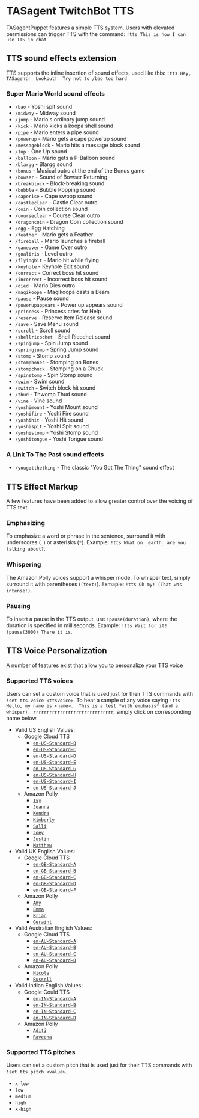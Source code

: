 # TASagent TwitchBot TTS

TASagentPuppet features a simple TTS system.  Users with elevated permissions can trigger TTS with the command: `!tts This is how I can use TTS in chat`

## TTS sound effects extension

TTS supports the inline insertion of sound effects, used like this: `!tts Hey, TASagent!  Lookout!  Try not to /bao too hard`

### Super Mario World sound effects

* `/bao` - Yoshi spit sound
* `/midway` - Midway sound
* `/jump` - Mario's ordinary jump sound
* `/kick` - Mario kicks a koopa shell sound
* `/pipe` - Mario enters a pipe sound
* `/powerup` - Mario gets a cape powerup sound
* `/messageblock` - Mario hits a message block sound
* `/1up` - One Up sound
* `/balloon` - Mario gets a P-Balloon sound
* `/blargg` - Blargg sound
* `/bonus` - Musical outro at the end of the Bonus game
* `/bowser` - Sound of Bowser Returning
* `/breakblock` - Block-breaking sound
* `/bubble` - Bubble Popping sound
* `/caperise` - Cape swoop sound
* `/castleclear` - Castle Clear outro
* `/coin` - Coin collection sound
* `/courseclear` - Course Clear outro
* `/dragoncoin` - Dragon Coin collection sound
* `/egg` - Egg Hatching
* `/feather` - Mario gets a Feather
* `/fireball` - Mario launches a fireball
* `/gameover` - Game Over outro
* `/goaliris` - Level outro
* `/flyinghit` - Mario hit while flying
* `/keyhole` - Keyhole Exit sound
* `/correct` - Correct boss hit sound
* `/incorrect` - Incorrect boss hit sound
* `/died` - Mario Dies outro
* `/magikoopa` - Magikoopa casts a Beam
* `/pause` - Pause sound
* `/powerupappears` - Power up appears sound
* `/princess` - Princess cries for Help
* `/reserve` - Reserve Item Release sound
* `/save` - Save Menu sound
* `/scroll` - Scroll sound
* `/shellricochet` - Shell Ricochet sound
* `/spinjump` - Spin Jump sound
* `/springjump` - Spring Jump sound
* `/stomp` - Stomp sound
* `/stompbones` - Stomping on Bones
* `/stompchuck` - Stomping on a Chuck
* `/spinstomp` - Spin Stomp sound
* `/swim` - Swim sound
* `/switch` - Switch block hit sound
* `/thud` - Thwomp Thud sound
* `/vine` - Vine sound
* `/yoshimount` - Yoshi Mount sound
* `/yoshifire` - Yoshi Fire sound
* `/yoshihit` - Yoshi Hit sound
* `/yoshispit` - Yoshi Spit sound
* `/yoshistomp` - Yoshi Stomp sound
* `/yoshitongue` - Yoshi Tongue sound

### A Link To The Past sound effects

* `/yougotthething` - The classic "You Got The Thing" sound effect

## TTS Effect Markup

A few features have been added to allow greater control over the voicing of TTS text.

### Emphasizing

To emphasize a word or phrase in the sentence, surround it with underscores (`_`) or asterisks (`*`).  Example: `!tts What on _earth_ are you talking about?`.

### Whispering

The Amazon Polly voices support a whisper mode.  To whisper text, simply surround it with parentheses (`(text)`).  Exmaple: `!tts Oh my! (That was intense!)`.

### Pausing

To insert a pause in the TTS output, use `!pause(duration)`, where the duration is specified in milliseconds.  Example: `!tts Wait for it! !pause(3000) There it is`.


## TTS Voice Personalization

A number of features exist that allow you to personalize your TTS voice

### Supported TTS voices

Users can set a custom voice that is used just for their TTS commands with `!set tts voice <ttsVoice>`.  To hear a sample of any voice saying `!tts Hello, my name is <name>.  This is a test *with emphasis* (and a whisper). rrrrrrrrrrrrrrrrrrrrrrrrrrrrrr`, simply click on corresponding name below.

* Valid US English Values:
    * Google Cloud TTS
        * [`en-US-Standard-B`](../assets/en-US-Standard-B_Sample.mp3)
        * [`en-US-Standard-C`](../assets/en-US-Standard-C_Sample.mp3)
        * [`en-US-Standard-D`](../assets/en-US-Standard-D_Sample.mp3)
        * [`en-US-Standard-E`](../assets/en-US-Standard-E_Sample.mp3)
        * [`en-US-Standard-G`](../assets/en-US-Standard-G_Sample.mp3)
        * [`en-US-Standard-H`](../assets/en-US-Standard-H_Sample.mp3)
        * [`en-US-Standard-I`](../assets/en-US-Standard-I_Sample.mp3)
        * [`en-US-Standard-J`](../assets/en-US-Standard-J_Sample.mp3)
    * Amazon Polly
        * [`Ivy`](../assets/Ivy_Sample.mp3)
        * [`Joanna`](../assets/Joanna_Sample.mp3)
        * [`Kendra`](../assets/Kendra_Sample.mp3)
        * [`Kimberly`](../assets/Kimberly_Sample.mp3)
        * [`Salli`](../assets/Salli_Sample.mp3)
        * [`Joey`](../assets/Joey_Sample.mp3)
        * [`Justin`](../assets/Justin_Sample.mp3)
        * [`Matthew`](../assets/Matthew_Sample.mp3)
* Valid UK English Values:
    * Google Cloud TTS
        * [`en-GB-Standard-A`](../assets/en-GB-Standard-A_Sample.mp3)
        * [`en-GB-Standard-B`](../assets/en-GB-Standard-B_Sample.mp3)
        * [`en-GB-Standard-C`](../assets/en-GB-Standard-C_Sample.mp3)
        * [`en-GB-Standard-D`](../assets/en-GB-Standard-D_Sample.mp3)
        * [`en-GB-Standard-F`](../assets/en-GB-Standard-F_Sample.mp3)
    * Amazon Polly
        * [`Amy`](../assets/Amy_Sample.mp3)
        * [`Emma`](../assets/Emma_Sample.mp3)
        * [`Brian`](../assets/Brian_Sample.mp3)
        * [`Geraint`](../assets/Geraint_Sample.mp3)
* Valid Australian English Values:
    * Google Cloud TTS
        * [`en-AU-Standard-A`](../assets/en-AU-Standard-A_Sample.mp3)
        * [`en-AU-Standard-B`](../assets/en-AU-Standard-B_Sample.mp3)
        * [`en-AU-Standard-C`](../assets/en-AU-Standard-C_Sample.mp3)
        * [`en-AU-Standard-D`](../assets/en-AU-Standard-D_Sample.mp3)
    * Amazon Polly
        * [`Nicole`](../assets/Nicole_Sample.mp3)
        * [`Russell`](../assets/Russell_Sample.mp3)
* Valid Indian English Values:
    * Google Could TTS
        * [`en-IN-Standard-A`](../assets/en-IN-Standard-A_Sample.mp3)
        * [`en-IN-Standard-B`](../assets/en-IN-Standard-B_Sample.mp3)
        * [`en-IN-Standard-C`](../assets/en-IN-Standard-C_Sample.mp3)
        * [`en-IN-Standard-D`](../assets/en-IN-Standard-D_Sample.mp3)
    * Amazon Polly
        * [`Aditi`](../assets/Aditi_Sample.mp3)
        * [`Raveena`](../assets/Raveena_Sample.mp3)

### Supported TTS pitches

Users can set a custom pitch that is used just for their TTS commands with `!set tts pitch <value>`.

* `x-low`
* `low`
* `medium`
* `high`
* `x-high`
